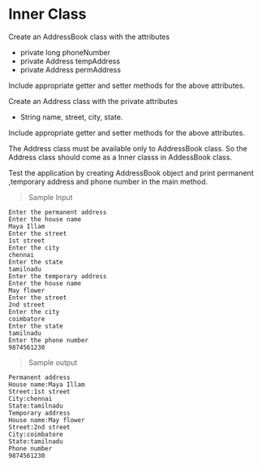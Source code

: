 # Inner Class

Create an AddressBook class with the attributes

- private long phoneNumber
- private Address tempAddress
- private Address permAddress

Include appropriate getter and setter methods for the above attributes.

Create an Address class with the private attributes

- String name, street, city, state.

Include appropriate getter and setter methods for the above attributes.

The Address class must be available only to AddressBook class. So the Address class should come as a Inner classs in AddessBook class.

Test the application by creating AddressBook object and print permanent ,temporary address and phone number in the main method.

> Sample Input 

    Enter the permanent address
    Enter the house name
    Maya Illam
    Enter the street
    1st street
    Enter the city
    chennai
    Enter the state
    tamilnadu
    Enter the temporary address
    Enter the house name
    May flower
    Enter the street
    2nd street
    Enter the city
    coimbatore
    Enter the state
    tamilnadu
    Enter the phone number
    9874561230

> Sample output

    Permanent address
    House name:Maya Illam
    Street:1st street
    City:chennai
    State:tamilnadu
    Temporary address
    House name:May flower
    Street:2nd street
    City:coimbatore
    State:tamilnadu
    Phone number
    9874561230
